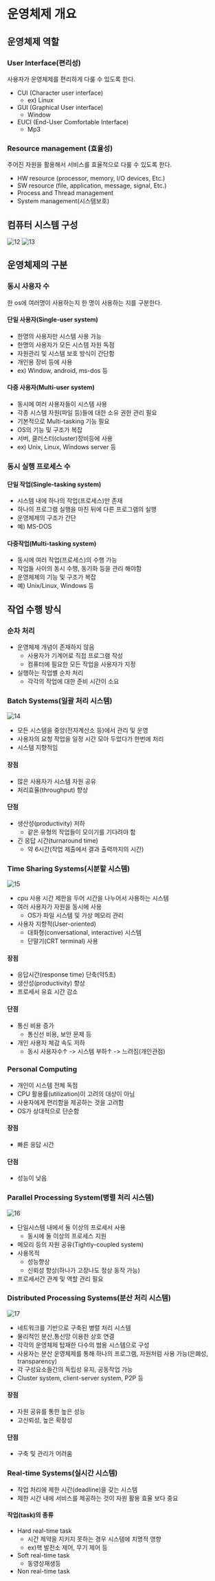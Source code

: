 # 운영체제 개요
## 운영체제 역할
### User Interface(편리성)
사용자가 운영체제를 편리하게 다룰 수 있도록 한다.
- CUI (Character user interface)
  - ex) Linux
- GUI (Graphical User interface)
  - Window
- EUCI (End-User Comfortable Interface)
  - Mp3
### Resource management (효율성)
주어진 자원을 활용해서 서비스를 효율적으로 다룰 수 있도록 한다.
- HW resource (processor, memory, I/O devices, Etc.) 
- SW resource  (file, application, message, signal, Etc.)
- Process and Thread management
- System management(시스템보호)

## 컴퓨터 시스템 구성
![12](https://github.com/ChaewonHan/TIL/blob/77a0a11271285bd62fc3e370154cac189823f9be/Operating%20System/img/12.PNG)
![13](https://github.com/ChaewonHan/TIL/blob/77a0a11271285bd62fc3e370154cac189823f9be/Operating%20System/img/13.PNG)

## 운영체제의 구분
### 동시 사용자 수
한 os에 여러명이 사용하는지 한 명이 사용하는 지를 구분한다.
#### 단일 사용자(Single-user system)
- 한명의 사용자만 시스템 사용 가능
- 한명의 사용자가 모든 시스템 자원 독점
- 자원관리 및 시스템 보호 방식이 간단함
- 개인용 장비 등에 사용
- ex) Window, android, ms-dos 등

#### 다중 사용자(Multi-user system)
- 동시에 여러 사용자들이 시스템 사용
- 각종 시스템 자원(파일 등)들에 대한 소유 권한 관리 필요
- 기본적으로 Multi-tasking 기능 필요
- OS의 기능 및 구조가 복잡
- 서버, 클러스터(cluster)장비등에 사용
- ex) Unix, Linux, Windows server 등

### 동시 실행 프로세스 수
#### 단일 작업(Single-tasking system)
- 시스템 내에 하나의 작업(프로세스)만 존재
- 하나의 프로그램 실행을 마친 뒤에 다른 프로그램의 실행
- 운영체제의 구조가 간단
- 예) MS-DOS

#### 다중작업(Multi-tasking system)
- 동시에 여러 작업(프로세스)의 수행 가능
- 작업들 사이의 동시 수행, 동기화 등을 관리 해야함
- 운영체제의 기능 및 구조가 복잡
- 예) Unix/Linux, Windows 등

## 작업 수행 방식
### 순차 처리
- 운영체제 개념이 존재하지 않음
  - 사용자가 기계어로 직접 프로그램 작성
  - 컴퓨터에 필요한 모든 작업을 사용자가 지정
- 실행하는 작업별 순차 처리
  - 각각의 작업에 대한 준비 시간이 소요
### Batch Systems(일괄 처리 시스템)
![14](img/14.PNG)
- 모든 시스템을 중앙(전자계산소 등)에서 관리 및 운영
- 사용자의 요청 작업을 일정 시간 모아 두었다가 한번에 처리
- 시스템 지향적임
#### 장점
- 많은 사용자가 시스템 자원 공유
- 처리효율(throughput) 향상
#### 단점
- 생산성(productivity) 저하
  - 같은 유형의 작업들이 모이기를 기다려야 함
- 긴 응답 시간(turnaround time)
  - 약 6시간(작업 제출에서 결과 출력까지의 시간)


### Time Sharing Systems(시분할 시스템)
![15](img/15.png)
- cpu 사용 시간 제한을 두어 시간을 나누어서 사용하는 시스템
- 여러 사용자가 자원을 동시에 사용
  - OS가 파일 시스템 및 가상 메모리 관리
- 사용자 지향적(User-oriented)
  - 대화형(conversational, interactive) 시스템
  - 단말기(CRT terminal) 사용
#### 장점
- 응답시간(response time) 단축(약5초)
- 생산성(productivity) 향상
- 프로세서 유효 시간 감소
#### 단점
- 통신 비용 증가
  - 통신선 비용, 보안 문제 등
- 개인 사용자 체감 속도 저하
  - 동시 사용자수↑ -> 시스템 부하↑ -> 느려짐(개인관점)
### Personal Computing
- 개인이 시스템 전체 독점
- CPU 활용률(utilization)이 고려의 대상이 아님
- 사용자에게 편리함을 제공하는 것을 고려함
- OS가 상대적으로 단순함
#### 장점
- 빠른 응답 시간
#### 단점
- 성능이 낮음
  
### Parallel Processing System(병렬 처리 시스템)
![16](https://github.com/ChaewonHan/TIL/blob/d99ff79bafd9c62dd1df12394f991066f8efe0f6/Operating%20System/img/16.PNG)
- 단일시스템 내에서 둘 이상의 프로세서 사용
  - 동시에 둘 이상의 프로세스 지원
- 메모리 등의 자원 공유(Tightly-coupled system)
- 사용목적
  - 성능향상
  - 신뢰성 향상(하나가 고장나도 정상 동작 가능)
- 프로세서간 관계 및 역할 관리 필요
### Distributed Processing Systems(분산 처리 시스템)
![17](https://github.com/ChaewonHan/TIL/blob/d99ff79bafd9c62dd1df12394f991066f8efe0f6/Operating%20System/img/17.PNG)
- 네트워크를 기반으로 구축된 병렬 처리 시스템
- 물리적인 분산,통신망 이용한 상호 연결
- 각각의 운영체제 탑재한 다수의 범용 시스템으로 구성
- 사용자는 분산 운영체제를 통해 하나의 프로그램, 자원처럼 사용 가능(은폐성, transparency)
- 각 구성요소들간의 독립성 유지, 공동작업 가능
- Cluster system, client-server system, P2P 등
#### 장점
- 자원 공유를 통한 높은 성능
- 고신뢰성, 높은 확장성
#### 단점
- 구축 및 관리가 어려움
### Real-time Systems(실시간 시스템)
- 작업 처리에 제한 시간(deadline)을 갖는 시스템
- 제한 시간 내에 서비스를 제공하는 것이 자원 활용 효율 보다 중요
#### 작업(task)의 종류
- Hard real-time task 
  - 시간 제약을 지키지 못하는 경우 시스템에 치명적 영향
  - ex)핵 발전소 제어, 무기 제어 등
- Soft real-time task
  - 동영상재생등
- Non real-time task
